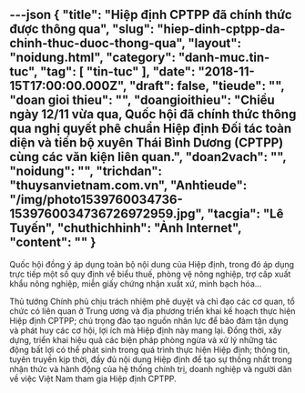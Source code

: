 ---json
{
    "title": "Hiệp định CPTPP đã chính thức được thông qua",
    "slug": "hiep-dinh-cptpp-da-chinh-thuc-duoc-thong-qua",
    "layout": "noidung.html",
    "category": "danh-muc.tin-tuc",
    "tag": [
        "tin-tuc"
    ],
    "date": "2018-11-15T17:00:00.000Z",
    "draft": false,
    "tieude": "",
    "doan gioi thieu": "",
    "doangioithieu": "Chiều ngày 12/11 vừa qua, Quốc hội đã chính thức thông qua nghị quyết phê chuẩn Hiệp định Đối tác toàn diện và tiến bộ xuyên Thái Bình Dương (CPTPP) cùng các văn kiện liên quan.",
    "doan2vach": "",
    "noidung": "",
    "trichdan": "thuysanvietnam.com.vn",
    "Anhtieude": "/img/photo1539760034736-1539760034736726972959.jpg",
    "tacgia": "Lê Tuyến",
    "chuthichhinh": "Ảnh Internet",
    "__content__": ""
}
---
<p>Quốc hội đồng &yacute; &aacute;p dụng to&agrave;n bộ nội dung của Hiệp định, trong đ&oacute; &aacute;p dụng trực tiếp một số quy định về biểu thuế, ph&ograve;ng vệ n&ocirc;ng nghiệp, trợ cấp xuất khẩu n&ocirc;ng nghiệp, miễn giấy chứng nhận xuất xứ, minh bạch h&oacute;a&hellip;</p>

<p>Thủ tướng Ch&iacute;nh phủ chịu tr&aacute;ch nhiệm ph&ecirc; duyệt v&agrave; chỉ đạo c&aacute;c cơ quan, tổ chức c&oacute; li&ecirc;n quan ở Trung ương v&agrave; địa phương triển khai kế hoạch thực hiện Hiệp định CPTPP; ch&uacute; trọng đ&agrave;o tạo nguồn nh&acirc;n lực để bảo đảm tận dụng v&agrave; ph&aacute;t huy c&aacute;c cơ hội, lợi &iacute;ch m&agrave; Hiệp định n&agrave;y mang lại. Đồng thời, x&acirc;y dựng, triển khai hiệu quả c&aacute;c biện ph&aacute;p ph&ograve;ng ngừa v&agrave; xử l&yacute; những t&aacute;c động bất lợi c&oacute; thể ph&aacute;t sinh trong qu&aacute; tr&igrave;nh thực hiện Hiệp định; th&ocirc;ng tin, tuy&ecirc;n truyền kịp thời, đầy đủ nội dung Hiệp định để tạo sự thống nhất trong nhận thức v&agrave; h&agrave;nh động của hệ thống ch&iacute;nh trị, doanh nghiệp v&agrave; người d&acirc;n về việc Việt Nam tham gia Hiệp định CPTPP.</p>
